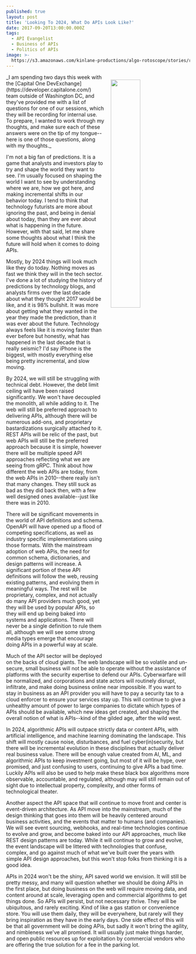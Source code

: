 ```yaml
---
published: true
layout: post
title: 'Looking To 2024, What Do APIs Look Like?'
date: 2017-09-20T13:00:00.000Z
tags:
  - API Evangelist
  - Business of APIs
  - Politics of APIs
image: >-
  https://s3.amazonaws.com/kinlane-productions/algo-rotoscope/stories/redes-fast-flux-623x425_blue_electricity.jpg
---
```

<p><img src="https://s3.amazonaws.com/kinlane-productions/algo-rotoscope/stories/redes-fast-flux-623x425_blue_electricity.jpg" align="right" width="40%" style="padding: 15px;" /></p>
_I am spending two days this week with the [Capital One DevExchange](https://developer.capitalone.com/) team outside of Washington DC, and they've provided me with a list of questions for one of our sessions, which they will be recording for internal use. To prepare, I wanted to work through my thoughts, and make sure each of these answers were on the tip of my tongue--here is one of those questions, along with my thoughts._

I'm not a big fan of predictions. It is a game that analysts and investors play to try and shape the world they want to see. I'm usually focused on shaping the world I want to see by understanding where we are, how we got here, and making incremental shifts in our behavior today. I tend to think that technology futurists are more about ignoring the past, and being in denial about today, than they are ever about what is happening in the future. However, with that said, let me share some thoughts about what I think the future will hold when it comes to doing APIs.

Mostly, by 2024 things will look much like they do today. Nothing moves as fast we think they will in the tech sector. I've done a lot of studying the history of predictions by technology blogs, and analysts firms over the last decade about what they thought 2017 would be like, and it is 98% bullshit. It was more about getting what they wanted in the year they made the prediction, than it was ever about the future. Technology always feels like it is moving faster than ever before but honestly, what has happened in the last decade that is really seismic? I'd say iPhone is the biggest, with mostly everything else being pretty incremental, and slow moving. 

By 2024, we will still be struggling with technical debt. However, the debt limit ceiling will have been raised significantly. We won't have decoupled the monolith, all while adding to it. The web will still be preferred approach to delivering APIs, although there will be numerous add-ons, and proprietary bastardizations surgically attached to it. REST APIs will be relic of the past, but web APIs will still be the preferred approach because it is simple, however there will be multiple speed API approaches reflecting what we are seeing from gRPC. Think about how different the web APIs are today, from the web APIs in 2010--there really isn't that many changes. They still suck as bad as they did back then, with a few well designed ones available--just like there was in 2010.

There will be significant movements in the world of API definitions and schema. OpenAPI will have opened up a flood of competing specifications, as well as industry specific implementations using those formats. With the mainstream adoption of web APis, the need for common schema, dictionaries, and design patterns will increase. A significant portion of these API definitions will follow the web, reusing existing patterns, and evolving them in meaningful ways. The rest will be proprietary, complex, and not actually do many API providers much good, yet they will be used by popular APIs, so they will end up being baked into systems and applications. There will never be a single definition to rule them all, although we will see some strong media types emerge that encourage doing APIs in a powerful way at scale.

Much of the API sector will be deployed on the backs of cloud giants. The web landscape will be so volatile and un-secure, small business will not be able to operate without the assistance of platforms with the security expertise to defend our APIs. Cyberwarfare will be normalized, and corporations and state actors will routinely disrupt, infiltrate, and make doing business online near impossible. If you want to stay in business as an API provider you will have to pay a security tax to a cloud enforcer to ensure your services stay up. This will continue to give a unhealthy amount of power to large companies to dictate which types of APIs should be available, which new ideas get created, and shaping the overall notion of what is APIs--kind of the gilded age, after the wild west.

In 2024, algorithmic APIs will outpace strictly data or content APIs, with artificial intelligence, and machine learning dominating the landscape. This shift will mostly cause noise, disturbances, and fuel cyber(in)security, but there will be incremental evolution in these disciplines that actually deliver real business value. There will be enough value created from AI, ML, and algorithmic APIs to keep investment going, but most of it will be hype, over promised, and just confusing to users, continuing to give APIs a bad time. Luckily APIs will also be used to help make these black box algorithms more observable, accountable, and regulated, although may will still remain out of sight due to intellectual property, complexity, and other forms of technological theater.

Another aspect the API space that will continue to move front and center is event-driven architecture. As API move into the mainstream, much of the design thinking that goes into them will be heavily centered around business activities, and the events that matter to humans (and companies). We will see event sourcing, webhooks, and real-time technologies continue to evolve and grow, and become baked into our API approaches, much like REST design patterns are today. While it will continue to grow and evolve, the event landscape will be littered with technologies that confuse, complex, and go against much of what we've built over the years with simple API design approaches, but this won't stop folks from thinking it is a good idea.

APIs in 2024 won't be the shiny, API saved world we envision. It will still be pretty messy, and many will question whether we should be doing APIs in the first place, but doing business on the web will require moving data, and content around at scale, leveraging open and commercial algorithms to get things done. So APIs will persist, but not necessary thrive. They will be ubiquitous, and rarely exciting. Kind of like a gas station or convenience store. You will use them daily, they will be everywhere, but rarely will they bring inspiration as they have in the early days. One side effect of this will be that all government will be doing APis, but sadly it won't bring the agility, and nimbleness we've all promised. It will usually just make things harder, and open public resources up for exploitation by commercial vendors who are offering the true solution for a fee in the parking lot.
